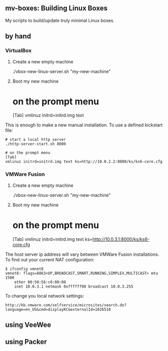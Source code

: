 mv-boxes: Building Linux Boxes
------------------------------


My scripts to build/update truly minimal Linux boxes.



## by hand


### VirtualBox


1. Create a new empty machine

    ./vbox-new-linux-server.sh "my-new-machine"


2. Boot my new machine

    # on the prompt menu
    [Tab]
    vmlinuz initrd=initrd.img text


This is enough to make a new manual installation. To use a defined
kickstart file:

    # start a local http server
    ./http-server-start.sh 8000

    # on the prompt menu
    [Tab]
    vmlinuz initrd=initrd.img text ks=http://10.0.2.2:8000/ks/ks6-core.cfg


### VMWare Fusion

1. Create a new empty machine

    ./vbox-new-linux-server.sh "my-new-machine"


2. Boot my new machine

    # on the prompt menu
    [Tab]
    vmlinuz initrd=initrd.img text ks=http://10.0.3.1:8000/ks/ks6-core.cfg


The host server ip address will vary between VMWare Fusion installations. To
find out your current NAT configuration:

    $ ifconfig vmnet8
    vmnet8: flags=8863<UP,BROADCAST,SMART,RUNNING,SIMPLEX,MULTICAST> mtu 1500
    	ether 00:50:56:c0:00:08
    	inet 10.0.3.1 netmask 0xffffff00 broadcast 10.0.3.255


To change you local network settings:

    http://kb.vmware.com/selfservice/microsites/search.do?language=en_US&cmd=displayKC&externalId=1026510




## using VeeWee




## using Packer




